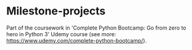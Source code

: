 # Milestone-projects

Part of the coursework in 'Complete Python Bootcamp: Go from zero to hero in Python 3' Udemy course (see more: https://www.udemy.com/complete-python-bootcamp/).
